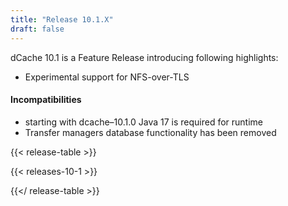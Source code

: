```yaml
---
title: "Release 10.1.X"
draft: false
---
```

dCache 10.1 is a Feature Release introducing following highlights:
- Experimental support for NFS-over-TLS

#### Incompatibilities

- starting with dcache–10.1.0 Java 17 is required for runtime
- Transfer managers database functionality has been removed


{{< release-table >}}

{{< releases-10-1 >}}

{{</ release-table >}}
